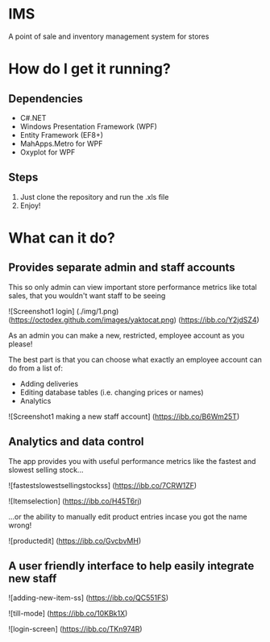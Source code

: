 # IMS

A point of sale and inventory management system for stores

# How do I get it running?
## Dependencies
* C#.NET
* Windows Presentation Framework (WPF)
* Entity Framework (EF8+)
* MahApps.Metro for WPF
* Oxyplot for WPF

## Steps
1. Just clone the repository and run the .xls file
2. Enjoy!

# What can it do?
## Provides separate admin and staff accounts
This so only admin can view important store performance metrics like total sales, that you wouldn't want staff to be seeing

![Screenshot1 login] (./img/1.png)
(https://octodex.github.com/images/yaktocat.png)
(https://ibb.co/Y2jdSZ4)

As an admin you can make a new, restricted, employee account as you please!

The best part is that you can choose what exactly an employee account can do from a list of:
* Adding deliveries
* Editing database tables (i.e. changing prices or names)
* Analytics

![Screenshot1 making a new staff account]
(https://ibb.co/B6Wm25T)

## Analytics and data control
The app provides you with useful performance metrics like the fastest and slowest selling stock...

![fastestslowestsellingstockss]
(https://ibb.co/7CRW1ZF)

![Itemselection]
(https://ibb.co/H45T6rj)

...or the ability to manually edit product entries incase you got the name wrong!

![productedit]
(https://ibb.co/GvcbvMH)

## A user friendly interface to help easily integrate new staff
![adding-new-item-ss]
(https://ibb.co/QC551FS)

![till-mode]
(https://ibb.co/10KBk1X)

![login-screen]
(https://ibb.co/TKn974R)
